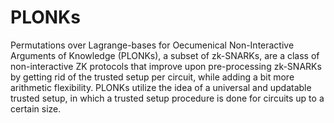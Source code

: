 # PLONKs

Permutations over Lagrange-bases for Oecumenical Non-Interactive Arguments of Knowledge (PLONKs), a subset of zk-SNARKs, are a class of non-interactive ZK protocols that improve upon pre-processing zk-SNARKs by getting rid of the trusted setup per circuit, while adding a bit more arithmetic flexibility. PLONKs utilize the idea of a universal and updatable trusted setup, in which a trusted setup procedure is done for circuits up to a certain size. 